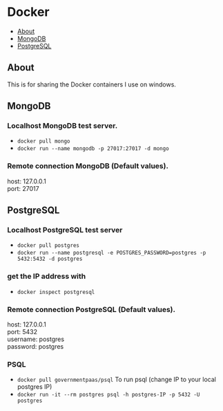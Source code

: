 # Docker

- [About](#about)
- [MongoDB](#MongoDB)
- [PostgreSQL](#PostgreSQL)

## About

This is for sharing the Docker containers I use on windows.

## MongoDB

### Localhost MongoDB test server.

* `docker pull mongo`  
* `docker run --name mongodb -p 27017:27017 -d mongo`

### Remote connection MongoDB (Default values).

  host: 127.0.0.1  
  port: 27017   

## PostgreSQL

### Localhost PostgreSQL test server

* `docker pull postgres`
* `docker run --name postgresql -e POSTGRES_PASSWORD=postgres -p 5432:5432 -d postgres`

### get the IP address with

* `docker inspect postgresql`  

### Remote connection PostgreSQL (Default values).

  host: 127.0.0.1  
  port: 5432  
  username: postgres  
  password: postgres  

### PSQL

* `docker pull governmentpaas/psql`
To run psql (change IP to your local postgres IP)
* `docker run -it --rm postgres psql -h postgres-IP -p 5432 -U postgres`
